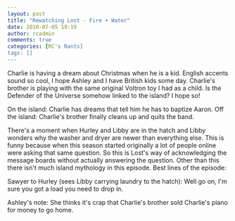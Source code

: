 ```yaml
---
layout: post
title: "Rewatching Lost - Fire + Water"
date: 2010-07-05 19:19
author: rcadmin
comments: true
categories: [RC's Rants]
tags: []
---
```

Charlie is having a dream about Christmas when he is a kid. English accents sound so cool, I hope Ashley and I have British kids some day. Charlie's brother is playing with the same original Voltron toy I had as a child. Is the Defender of the Universe somehow linked to the island? I hope so!

On the island: Charlie has dreams that tell him he has to baptize Aaron.
Off the island: Charlie's brother finally cleans up and quits the band.

There's a moment when Hurley and Libby are in the hatch and Libby wonders why the washer and dryer are newer than everything else. This is funny because when this season started originally a lot of people online were asking that same question. So this is Lost's way of acknowledging the message boards without actually answering the question. Other than this there isn't much island mythology in this episode.  Best lines of the episode:

Sawyer to Hurley (sees Libby carrying laundry to the hatch): Well go on, I'm sure you got a load you need to drop in. 

Ashley's note: She thinks it's crap that Charlie's brother sold Charlie's piano for money to go home. 


